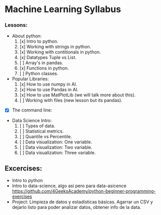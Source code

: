 # Machine Learning Syllabus

### Lessons:

- About python:  
   1. [x] Intro to python.  
   2. [x] Working with strings in python.
   3. [x] Working with contitionals in python.
   4. [x] Datatypes Tuple vs List.
   5. [ ] Array's in pandas.
   7. [x] Functions in python.  
   8. [ ] Python classes.  
- Popular Libraries:
   1. [x] How to use numpy in AI.  
   2. [x] How to use Pandas in AI.  
   3. [x] How to use MatPlotLib (we will talk more about this).  
   4. [ ] Working with files (new lesson but its pandas).  
- [x] The command line:
- Data Science Intro:
   1. [ ] Types of data.  
   2. [ ] Statistical metrics.  
   3. [ ] Quantile vs Percentile.  
   4. [ ] Data visualization: One variable.  
   5. [ ] Data visualization: Two variable.  
   6. [ ] Data visualization: Three variable.  

## Excercises:

- Intro to python
- Intro to data-science, algo asi pero para data-asicence https://github.com/4GeeksAcademy/python-beginner-programming-exercises
- Project: Limpieza de datos y estadísticas básicas. Agarrar un CSV y dejarlo listo para poder analizar datos, obtener info de la data.
